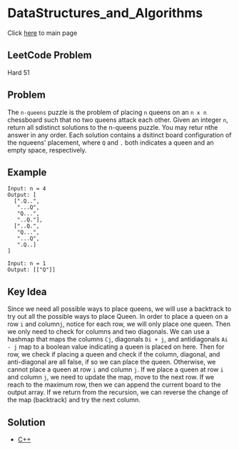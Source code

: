 # DataStructures_and_Algorithms
Click [here](../../README.md) to main page

## LeetCode Problem
Hard 51

## Problem
The `n-queens` puzzle is the problem of placing `n` queens on an `n x n` chessboard such that no two queens attack each other. Given an integer `n`, return all sdistinct solutions to the n-queens puzzle. You may retur nthe answer in any order. Each solution contains a dsitinct board configuration of the nqueens' placement, where `Q` and `.` both indicates a queen and an empty space, respectively.


## Example
```
Input: n = 4
Output: [
  [".Q..",
   "...Q",
   "Q...",
   "..Q."],
  ["..Q.",
   "Q...",
   "...Q",
   ".Q..]
]

Input: n = 1
Output: [["Q"]]
```

## Key Idea
Since we need all possible ways to place queens, we will use a backtrack to try out all the possible ways to place Queen. In order to place a queen on a row `i` and column`j`, notice for each row, we will only place one queen. Then we only need to check for columns and two diagonals. We can use a hashmap that maps the columns `Cj`, diagonals `Di + j`, and antidiagonals `Ai - j` map to a boolean value indicating a queen is placed on here. Then for row, we check if placing a queen and check if the column, diagonal, and anti-diagonal are all false, if so we can place the queen. Otherwise, we cannot place a queen at row `i` and column `j`. If we place a queen at row `i` and column `j`, we need to update the map, move to the next row. If we reach to the maximum row, then we can append the current board to the output array. If we return from the recursion, we can reverse the change of the map (backtrack) and try the next column.

## Solution
- [C++](./solution.cpp)